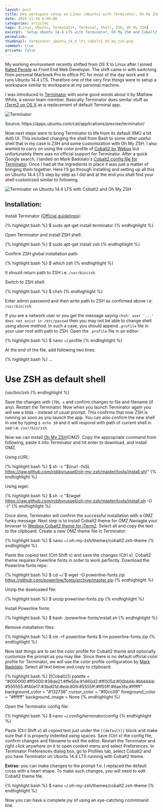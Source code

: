 ```yaml
---
layout: post
title: Dev workspace setup on Linux (Ubuntu) with Terminator, Oh My ZSH and Cobalt2
date: 2015-11-18 8:00:00
categories: articles
tags: [Linux, Ubuntu, Terminator, Terminal, Shell, ZSH, Oh My ZSH]
excerpt: 'Setup Ubuntu 14.4 LTS with Terminator, Oh My ZSH and Cobalt2 theme.'
permalink:
thumbnail: terminator_ubuntu_14_4_lts_cobalt2_oh_my_zsh.png
comment: true
private: false
---
```


My working environment recently shifted from OS X to Linux after I joined [Rated People](http://ratedpeople.com) as Front End Web Developer. The shift came in with switching from personal Macbook Pro to office PC for most of the day work and it runs Ubuntu 14.4 LTS. Therefore one of the very first things were to setup a workspace similar to workspace at my personal machine.

I was introduced to [Terminator](https://apps.ubuntu.com/cat/applications/precise/terminator/) with some good words about it by Mathew White, a senior team member. Basically Terminator does similar stuff as [iTerm2 on OS X](https://www.iterm2.com/) as a replacement of default Terminal app.

<img src="http://screenshots.ubuntu.com/screenshots/t/terminator/13454_large.png" class="img-responsive" alt="Terminator">
<p class="help-block">Source: https://apps.ubuntu.com/cat/applications/precise/terminator/</p>

Now next steps were to bring Terminator to life from its default (IMO a bit dull) UI. This included changing the shell from Bash to some other useful shell that in my case is ZSH and some customization with Oh My ZSH. I also wanted to carry on using the color profile of [Cobalt2 by Webos](https://github.com/wesbos/cobalt2) but unfortunately there was no official support for Terminator. After a quick Google search, I landed on Mark Badolato's [Cobalt2 config file for Terminator](https://github.com/mbadolato/iTerm2-Color-Schemes/blob/master/terminator/Cobalt2.config). Once I had all the ingredients in place it was just a matter of bringing them together. Here I'll go through installing and setting up all this on Ubuntu 14.4 LTS step by step as I did and at the end you shall find your shell customized similar to following.

<img src="{{ '/assets/images/terminator_ubuntu_14_4_lts_cobalt2_oh_my_zsh.png' | prepend: site.baseurl }}" class="img-responsive" alt="Terminator on Ubuntu 14.4 LTS with Cobalt2 and Oh My ZSH" />

## Installation:

Install Terminator ([Official guidelines](http://gnometerminator.blogspot.co.uk/p/introduction.html)):

{% highlight bash %}
$ sudo apt-get install terminator
{% endhighlight %}

Open Terminator and install ZSH shell:

{% highlight bash %}
$ sudo apt-get install zsh
{% endhighlight %}

Confirm ZSH global installation path:

{% highlight bash %}
$ which zsh
{% endhighlight %}

It should return path to ZSH i.e. `/usr/bin/zsh`.

Switch to ZSH shell:

{% highlight bash %}
$ chsh
{% endhighlight %}

Enter admin password and then write path to ZSH as confirmed above i.e. `/usr/bin/zsh`.

If you are a network user or you get the message saying `chsh: user '...' does not exist in /etc/passwd` then you may not be able to change shell using above method. In such a case, you should append `.profile` file in your user root with path to ZSH. Open the `.profile` file in an editor:

{% highlight bash %}
$ nano ~/.profile
{% endhighlight %}

At the end of the file, add following two lines:

{% highlight bash %}
...
# Use ZSH as default shell
/usr/bin/zsh
{% endhighlight %}

Save the changes with `CTRL x` and confirm changes to file and filename (if any). Restart the Terminator. Now when you launch Terminator again you will see a tilda `~` instead of usual prompt. This confirms that now ZSH is running as soon as you launch the app. You can also confirm the new shell in use by typing `$ echo $0` and it will respond with path of current shell in use i.e. `/usr/bin/zsh`.

Now we can install [Oh My ZSH](http://ohmyz.sh)(OMZ). Copy the appropriate command from following, paste it into Terminator and hit enter to download, and install OMZ.

Using cURL:

{% highlight bash %}
$ sh -c "$(curl -fsSL https://raw.github.com/robbyrussell/oh-my-zsh/master/tools/install.sh)"
{% endhighlight %}

Using wget:

{% highlight bash %}
$ sh -c "$(wget https://raw.github.com/robbyrussell/oh-my-zsh/master/tools/install.sh -O -)"
{% endhighlight %}

Once done, Terminator will confirm the successful installation with a OMZ funky message. Next step is to install Cobalt2 theme for OMZ.Naviagte your browser to [Wesbos Cobalt2 theme for iTerm2](https://github.com/wesbos/cobalt2-iterm/tree/master/cobalt2-theme.iterm). Select all and copy the text to the clipboard. Create a new OMZ theme file in Terminator:

{% highlight bash %}
$ nano ~/.oh-my-zsh/themes/cobalt2.zsh-theme
{% endhighlight %}

Paste the copied text (Ctrl Shift v) and save the changes (Ctrl x). Cobalt2 theme requires Powerline fonts in order to work perfectly. Download the Powerline fonts repo:

{% highlight bash %}
$ cd  ~/
$ wget -O powerline-fonts.zip https://github.com/powerline/fonts/archive/master.zip
{% endhighlight %}

Unzip the dowloaded file:

{% highlight bash %}
$ unzip powerline-fonts.zip
{% endhighlight %}

Install Powerline fonts:

{% highlight bash %}
$ bash ./powerline-fonts/install.sh
{% endhighlight %}

Remove installation files:

{% highlight bash %}
$ rm -rf powerline-fonts
$ rm powerline-fonts.zip
{% endhighlight %}

Now last things are to set the color profile for Cobalt2 theme and optionally customize the prompt as you may like. Since there is no default official color profile for Terminator, we will use the color profile configuration by [Mark Badolato](https://github.com/mbadolato/iTerm2-Color-Schemes/blob/master/terminator/Cobalt2.config). Select all text below and copy to clipboard:

{% highlight bash %}
[[Cobalt2]]
    palette = "#000000:#ff0000:#38de21:#ffe50a:#1460d2:#ff005d:#00bbbb:#bbbbbb:#555555:#f40e17:#3bd01d:#edc809:#5555ff:#ff55ff:#6ae3fa:#ffffff"
    background_color = "#132738"
    cursor_color = "#f0cc09"
    foreground_color = "#ffffff"
    background_image = None
{% endhighlight %}

Open the Terminator config file:

{% highlight bash %}
$ nano ~/.config/terminator/config
{% endhighlight %}

Paste (Ctrl Shift v) all copied text just under the `[[default]]` block and make sure that it is properly indented using spaces. Save (Ctrl x) the config file, confirm changes and filename to exit the editor. Restart the Terminator and right click anywhere on it to open context menu and select Preferences. In Terminator Preferences dialog box, go to Profiles tab, select Cobalt2 and you have Terminator on Ubuntu 14.4 LTS running with Cobalt2 theme.

**Extras:** you can make changes to the prompt f.e. I replaced the default cross with a heart shape. To make such changes, you will need to edit Cobalt2 theme file.

{% highlight bash %}
$ nano ~/.oh-my-zsh/themes/cobalt2.zsh-theme
{% endhighlight %}

Now you can have a complete joy of using an eye-catching commmand line.
